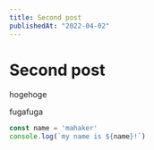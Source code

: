 ```yaml
---
title: Second post
publishedAt: "2022-04-02"
---
```


# Second post

hogehoge

fugafuga

```js
const name = 'mahaker'
console.log(`my name is ${name}!`)
```
